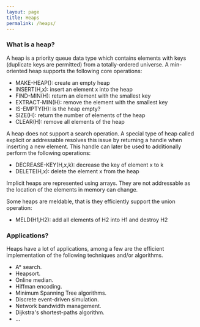 ```yaml
---
layout: page
title: Heaps
permalink: /heaps/
---
```


### What is a heap?

A heap is a priority queue data type which contains elements with keys (duplicate keys
are permitted) from a totally-ordered universe. A min-oriented heap 
supports the following core operations: 

* MAKE-HEAP(): create an empty heap
* INSERT(H,x): insert an element x into the heap
* FIND-MIN(H): return an element with the smallest key
* EXTRACT-MIN(H): remove the element with the smallest key
* IS-EMPTY(H): is the heap empty?
* SIZE(H): return the number of elements of the heap
* CLEAR(H): remove all elements of the heap

A heap does not support a search operation. A special type of heap called explicit or 
addressable resolves this issue by returning a handle when inserting a new element. This
handle can later be used to additionally perform the following operations: 

* DECREASE-KEY(H,x,k): decrease the key of element x to k
* DELETE(H,x): delete the element x from the heap

Implicit heaps are represented using arrays. They are not addressable as the location of the elements
in memory can change.

Some heaps are meldable, that is they efficiently support the union operation: 

* MELD(H1,H2): add all elements of H2 into H1 and destroy H2

### Applications?

Heaps have a lot of applications, among a few are the efficient implementation of the following techniques
and/or algorithms.

* A* search.
* Heapsort.
* Online median.
* Hiffman encoding.
* Minimum Spanning Tree algorithms.
* Discrete event-driven simulation.
* Network bandwidth management.
* Dijkstra's shortest-paths algorithm.
* ...

